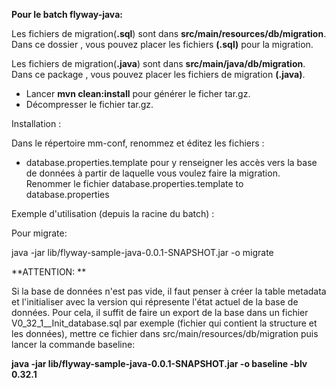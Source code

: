 **Pour le batch flyway-java:**

Les fichiers de migration(**.sql**) sont dans **src/main/resources/db/migration**. Dans ce dossier , vous pouvez placer les fichiers **(.sql)** pour la migration.

Les fichiers de migration(**.java**) sont dans **src/main/java/db/migration**. Dans ce package , vous pouvez placer les fichiers de migration **(.java)**.

* Lancer **mvn clean:install**  pour générer le ficher tar.gz.
* Décompresser le fichier tar.gz.
 

Installation :

Dans le répertoire mm-conf, renommez et éditez les fichiers :
 
 - database.properties.template pour y renseigner les accès vers la base de données  à partir de laquelle vous voulez faire la migration. Renommer le fichier database.properties.template  to database.properties
   
Exemple d'utilisation (depuis la racine du batch) : 

Pour migrate:

java -jar lib/flyway-sample-java-0.0.1-SNAPSHOT.jar -o migrate



**ATTENTION: 
**

Si la base de données n'est pas vide, il faut penser à créer la table metadata et l'initialiser avec la version qui répresente l'état actuel de la base de données.  Pour cela, il suffit de faire un export de la base dans un fichier  V0_32_1__Init_database.sql par exemple (fichier qui contient la structure et les données), mettre ce fichier dans src/main/resources/db/migration puis lancer la commande baseline: 

**java -jar lib/flyway-sample-java-0.0.1-SNAPSHOT.jar -o baseline -blv 0.32.1**